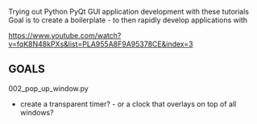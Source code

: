 Trying out Python PyQt GUI application development with these tutorials  
Goal is to create a boilerplate - to then rapidly develop applications with  

https://www.youtube.com/watch?v=fqK8N48kPXs&list=PLA955A8F9A95378CE&index=3  

GOALS  
-----  
002_pop_up_window.py  
- create a transparent timer? - or a clock that overlays on top of all windows?  